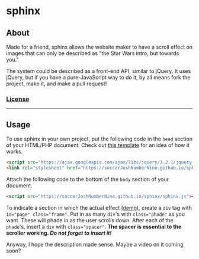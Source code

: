 # sphinx

## About

Made for a friend, sphinx allows the website maker to have a scroll effect on images that can only be described as "the Star Wars intro, but towards you."

The system could be described as a front-end API, similar to jQuery. It uses jQuery, but if you have a pure-JavaScript way to do it, by all means fork the project, make it, and make a pull request!

### [License](https://github.com/soccerJoshNumberNine/sphinx/License.md)
___
## Usage

To use sphinx in your own project, put the following code in the `head` section of your HTML/PHP document. Check out [this template](https://github.com/soccerJoshNumberNine/sphinx/blob/master/template.md) for an idea of how it works.

```html
<script src="https://ajax.googleapis.com/ajax/libs/jquery/3.2.1/jquery.min.js"></script>
<link rel="stylesheet" href="https://soccerJoshNumberNine.github.io/sphinx/main.css"/>
```

Attach the following code to the bottom of the `body` section of your document.

```html
<script src="https://soccerJoshNumberNine.github.io/sphinx/sphinx.js"></script>
```

To indicate a section in which the actual effect [\(demo\)](https://soccerjoshnumbernine.github.io/sphinx/), create a `div` tag with `id="page" class="frame"`. Put in as many `div`'s with `class="phade"` as you want. These will phade in as the user scrolls down. After each of the `phade`'s, insert a `div` with `class="spacer"`. __The spacer is essential to the scroller working. *Do not forget to insert it!*__

Anyway, I hope the description made sense. Maybe a video on it coming soon?

